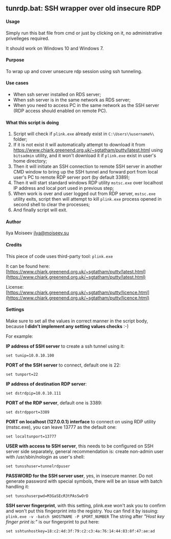 ## tunrdp.bat: SSH wrapper over old insecure RDP

#### Usage
Simply run this bat file from cmd or just by clicking on it, no administrative privelleges required.

It should work on Windows 10 and Windows 7.

#### Purpose
To wrap up and cover unsecure rdp session using ssh tunneling.

#### Use cases
* When ssh server installed on RDS server;
* When ssh server is in the same network as RDS server;
* When you need to access PC in the same network as the SSH server (RDP access should enabled on remote PC).

#### What this script is doing
1. Script will check if `plink.exe` already exist in `C:\Users\%username%\` folder;
2. If it is not exist it will automatically attempt to download it from https://www.chiark.greenend.org.uk/~sgtatham/putty/latest.html using `bitsadmin` utility, and it won't download it if `plink.exe` exist in user's home directory;
3. Then it will initiate an SSH connection to remote SSH server in another CMD window to bring up the SSH tunnel and forward port from local user's PC to remote RDP server port (by default 3389);
4. Then it will start standard windows RDP utility `mstsc.exe` over localhost IP address and local port used in previous step;
5. When work is over and user logged out from RDP server, `mstsc.exe` utility exits, script then will attempt to kill `plink.exe` process opened in second shell to clear the processes;
6. And finally script will exit.

#### Author
Ilya Moiseev <ilya@moiseev.su>

#### Credits
This piece of code uses third-party tool: `plink.exe`

It can be found here: [https://www.chiark.greenend.org.uk/~sgtatham/putty/latest.html](https://www.chiark.greenend.org.uk/~sgtatham/putty/latest.html)

License: [https://www.chiark.greenend.org.uk/~sgtatham/putty/licence.html](https://www.chiark.greenend.org.uk/~sgtatham/putty/licence.html)

#### Settings
Make sure to set all the values in correct manner in the script body, because **I didn't implement any setting values checks** :-)

For example:

**IP address of SSH server** to create a ssh tunnel using it:

`set tunip=10.0.10.100`

**PORT of the SSH server** to connect, default one is 22:

`set tunport=22`

**IP address of destination RDP server**:

`set dstrdpip=10.0.10.111`

**PORT of the RDP server**, default one is 3389:

`set dstrdpport=3389`

**PORT on localhost (127.0.0.1) interface** to connect on using RDP utility (mstsc.exe), you can leave 13777 as the default one:

`set localtunport=13777`

**USER with access to SSH server**, this needs to be configured on SSH server side separately, general recommendation is: create non-admin user with /usr/sbin/nologin as user's shell:

`set tunsshuser=tunnelrdpuser`

**PASSWORD for the SSH server user**, yes, in insecure manner. Do not generate password with special symbols, there will be an issue with batch handling it:

`set tunsshuserpwd=M3GaSEcR3tPAsSwOrD`

**SSH server fingerprint**, with this setting, plink.exe won't ask you to confirm and won't put this fingerprint into the registry. You can find it by issuing: `plink.exe -v -batch $HOSTNAME -P $PORT_NUMBER` The string after *"Host key finger print is:"* is our fingerprint to put here:

`set sshtunhostkey=18:c2:4d:3f:79:c2:c3:4a:76:14:44:83:8f:47:ae:ad`

